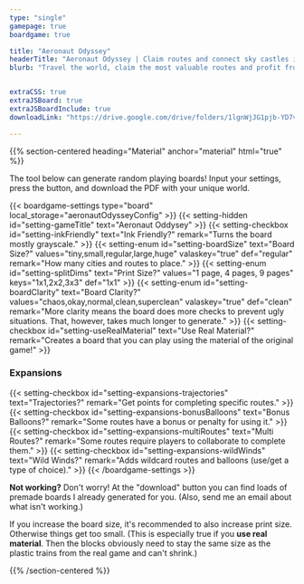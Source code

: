 ```yaml
---
type: "single"
gamepage: true
boardgame: true

title: "Aeronaut Odyssey"
headerTitle: "Aeronaut Odyssey | Claim routes and connect sky castles in a fast game inspired by Ticket to Ride."
blurb: "Travel the world, claim the most valuable routes and profit from it. Connect the sky castles faster than your opponents, in a One Paper Game inspired by Ticket to Ride."


extraCSS: true
extraJSBoard: true
extraJSBoardInclude: true
downloadLink: "https://drive.google.com/drive/folders/1lgnWjJG1pjb-YD7vg_0rS1QHW54xFpP1"

---
```


{{% section-centered heading="Material" anchor="material" html="true" %}}

<p>The tool below can generate random playing boards! Input your settings, press the button, and download the PDF with your unique world.</p>

{{< boardgame-settings type="board" local_storage="aeronautOdysseyConfig" >}}
	{{< setting-hidden id="setting-gameTitle" text="Aeronaut Oddysey" >}}
  {{< setting-checkbox id="setting-inkFriendly" text="Ink Friendly?" remark="Turns the board mostly grayscale." >}}
  {{< setting-enum id="setting-boardSize" text="Board Size?" values="tiny,small,regular,large,huge" valaskey="true" def="regular" remark="How many cities and routes to place." >}}
  {{< setting-enum id="setting-splitDims" text="Print Size?" values="1 page, 4 pages, 9 pages" keys="1x1,2x2,3x3" def="1x1" >}}
  {{< setting-enum id="setting-boardClarity" text="Board Clarity?" values="chaos,okay,normal,clean,superclean" valaskey="true" def="clean" remark="More clarity means the board does more checks to prevent ugly situations. That, however, takes much longer to generate." >}}
  {{< setting-checkbox id="setting-useRealMaterial" text="Use Real Material?" remark="Creates a board that you can play using the material of the original game!" >}}
  <h3>Expansions</h3>
  {{< setting-checkbox id="setting-expansions-trajectories" text="Trajectories?" remark="Get points for completing specific routes." >}}
  {{< setting-checkbox id="setting-expansions-bonusBalloons" text="Bonus Balloons?" remark="Some routes have a bonus or penalty for using it." >}}
  {{< setting-checkbox id="setting-expansions-multiRoutes" text="Multi Routes?" remark="Some routes require players to collaborate to complete them." >}}
  {{< setting-checkbox id="setting-expansions-wildWinds" text="Wild Winds?" remark="Adds wildcard routes and balloons (use/get a type of choice)." >}}
{{< /boardgame-settings >}}

<p class="settings-remark"><strong>Not working?</strong> Don't worry! At the "download" button you can find loads of premade boards I already generated for you. (Also, send me an email about what isn't working.)</p>

<p class="settings-remark">If you increase the board size, it's recommended to also increase print size. Otherwise things get too small. (This is especially true if you <strong>use real material</strong>. Then the blocks obviously need to stay the same size as the plastic trains from the real game and can't shrink.)</p>

{{% /section-centered %}}